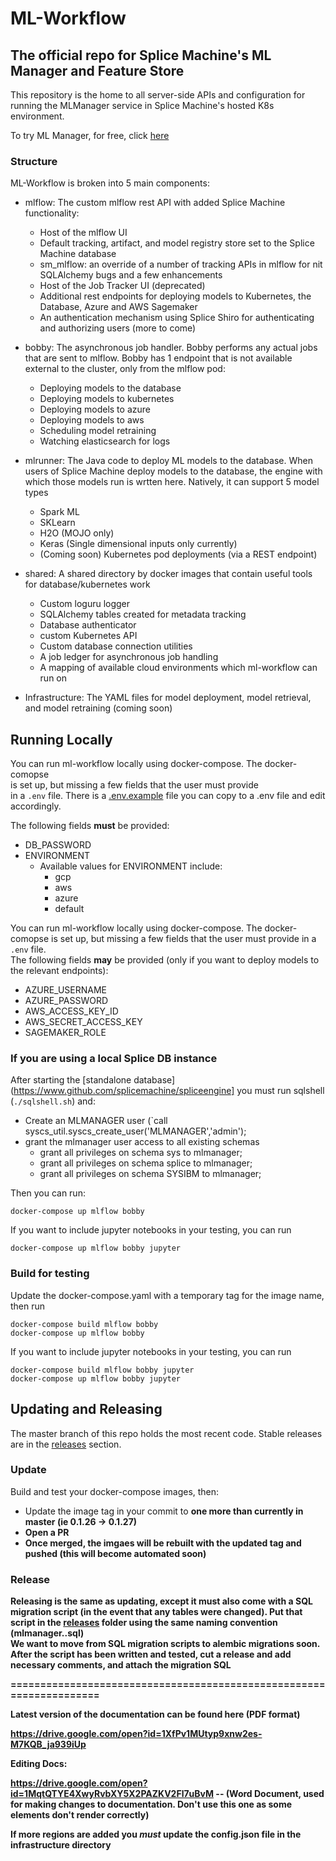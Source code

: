 # ML-Workflow
## The official repo for Splice Machine's ML Manager and Feature Store

This repository is the home to all server-side APIs and configuration for running
the MLManager service in Splice Machine's hosted K8s environment.
<br>

To try ML Manager, for free, click [here](https://cloud.splicemachine.io/register?utm_source=mlmanagergithub&utm_medium=header&utm_campaign=sandbox)
<br>

### Structure

ML-Workflow is broken into 5 main components:

* mlflow: The custom mlflow rest API with added Splice Machine functionality:
  * Host of the mlflow UI
  * Default tracking, artifact, and model registry store set to the Splice Machine database
  * sm_mlflow: an override of a number of tracking APIs in mlflow for nit SQLAlchemy bugs and a few enhancements
  * Host of the Job Tracker UI (deprecated)
  * Additional rest endpoints for deploying models to Kubernetes, the Database, Azure and AWS Sagemaker
  * An authentication mechanism using Splice Shiro for authenticating and authorizing users (more to come)

* bobby: The asynchronous job handler. Bobby performs any actual jobs that are sent to mlflow. Bobby has 1 endpoint that is not available external to the cluster, only from the mlflow pod:
  * Deploying models to the database
  * Deploying models to kubernetes
  * Deploying models to azure
  * Deploying models to aws
  * Scheduling model retraining
  * Watching elasticsearch for logs

* mlrunner: The Java code to deploy ML models to the database. When users of Splice Machine deploy models to the database, the engine with which those models run is wrtten here. Natively, it can support 5 model types
  * Spark ML
  * SKLearn
  * H2O (MOJO only)
  * Keras (Single dimensional inputs only currently)
  * (Coming soon) Kubernetes pod deployments (via a REST endpoint)

* shared: A shared directory by docker images that contain useful tools for database/kubernetes work
  * Custom loguru logger
  * SQLAlchemy tables created for metadata tracking
  * Database authenticator
  * custom Kubernetes API
  * Custom database connection utilities
  * A job ledger for asynchronous job handling
  * A mapping of available cloud environments which ml-workflow can run on

* Infrastructure: The YAML files for model deployment, model retrieval, and model retraining (coming soon)

## Running Locally

You can run ml-workflow locally using docker-compose. The docker-comopse  
is set up, but missing a few fields that the user must provide  
in a <code>.env</code> file. There is a [.env.example](https://github.com/splicemachine/ml-workflow/blob/DBAAS-4947/.env.example) file you can copy to a .env file and edit accordingly.<br>

The following fields <b>must</b> be provided:
* DB_PASSWORD
* ENVIRONMENT
  * Available values for ENVIRONMENT include:
     * gcp
     * aws
     * azure
     * default

You can run ml-workflow locally using docker-compose. The docker-comopse is set up, but missing a few fields that the user must provide in a <code>.env</code> file.<br>
The following fields <b>may</b> be provided (only if you want to deploy models to the relevant endpoints):
* AZURE_USERNAME
* AZURE_PASSWORD
* AWS_ACCESS_KEY_ID
* AWS_SECRET_ACCESS_KEY
* SAGEMAKER_ROLE

### If you are using a local Splice DB instance

After starting the [standalone database](https://www.github.com/splicemachine/spliceengine] you must run sqlshell (`./sqlshell.sh`) and:
* Create an MLMANAGER user (`call syscs_util.syscs_create_user('MLMANAGER','admin');
* grant the mlmanager user access to all existing schemas
  * grant all privileges on schema sys to mlmanager;
  * grant all privileges on schema splice to mlmanager;
  * grant all privileges on schema SYSIBM to mlmanager;

Then you can run:
```
docker-compose up mlflow bobby
```
If you want to include jupyter notebooks in your testing, you can run
```
docker-compose up mlflow bobby jupyter
```

### Build for testing
Update the docker-compose.yaml with a temporary tag for the image name, then run
```
docker-compose build mlflow bobby
docker-compose up mlflow bobby
```
If you want to include jupyter notebooks in your testing, you can run
```
docker-compose build mlflow bobby jupyter 
docker-compose up mlflow bobby jupyter
```


## Updating and Releasing

The master branch of this repo holds the most recent code. Stable releases are in the [releases](https://github.com/splicemachine/ml-workflow/releases) section.<br>

### Update

Build and test your docker-compose images, then:
* Update the image tag in your commit to <b>one more than currently in master<b> (ie 0.1.26 -> 0.1.27)
* Open a PR
* Once merged, the imgaes will be rebuilt with the updated tag and pushed (this will become automated soon)

### Release

Releasing is the same as updating, except it must also come with a SQL migration script (in the event that any tables were changed). Put that script in the [releases](https://github.com/splicemachine/ml-workflow/tree/master/releases) folder using the same naming convention (mlmanager.<release>.sql)<br>
We want to move from SQL migration scripts to alembic migrations soon.<br>
After the script has been written and tested, cut a release and add necessary comments, and attach the migration SQL

====================================================================

Latest version of the documentation can be found here (PDF format)

https://drive.google.com/open?id=1XfPv1MUtyp9xnw2es-M7KQB_ja939iUp


Editing Docs:

https://drive.google.com/open?id=1MqtQTYE4XwyRvbXY5X2PAZKV2Fl7uBvM -- (Word Document, used for making changes to documentation. Don't use this one as some elements don't render correctly)

__If more regions are added you _must_ update the config.json file in the infrastructure directory__
